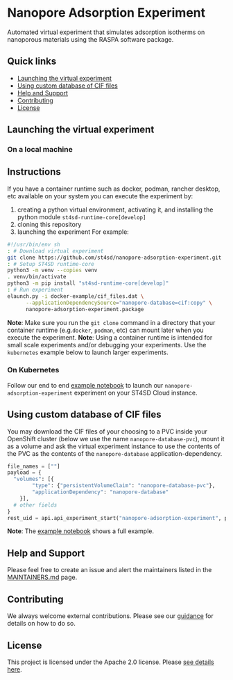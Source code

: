 # Nanopore Adsorption Experiment

Automated virtual experiment that simulates adsorption isotherms on nanoporous materials using the RASPA software package.

## Quick links

- [Launching the virtual experiment](#launching-the-virtual-experiment)
- [Using custom database of CIF files](#using-custom-database-of-cif-files)
- [Help and Support](#help-and-support)
- [Contributing](#contributing)
- [License](#license)

## Launching the virtual experiment

### On a local machine

## Instructions

If you have a container runtime such as docker, podman, rancher desktop, etc available on your system you can execute the experiment by:

1. creating a python virtual environment, activating it, and installing the python module `st4sd-runtime-core[develop]`
2. cloning this repository
3. launching the experiment
For example:

```bash
#!/usr/bin/env sh
: # Download virtual experiment
git clone https://github.com/st4sd/nanopore-adsorption-experiment.git
: # Setup ST4SD runtime-core
python3 -m venv --copies venv
. venv/bin/activate
python3 -m pip install "st4sd-runtime-core[develop]"
: # Run experiment
elaunch.py -i docker-example/cif_files.dat \
      --applicationDependencySource="nanopore-database=cif:copy" \
      nanopore-adsorption-experiment.package
```

**Note**: Make sure you run the `git clone` command in a directory that your container runtime (e.g.`docker`, `podman`, etc) can mount later when you execute the experiment.
**Note**: Using a container runtime is intended for small scale experiments and/or debugging your experiments. Use the `kubernetes` example below to launch larger experiments.

### On Kubernetes

Follow our end to end [example notebook](nanopore-adsorption-experiment.ipynb) to launch our `nanopore-adsorption-experiment` experiment on your ST4SD Cloud instance.

## Using custom database of CIF files

You may download the CIF files of your choosing to a PVC inside your OpenShift cluster (below we use the name `nanopore-database-pvc`), mount it as a volume and ask the virtual experiment instance to use the contents of the PVC as the contents of the `nanopore-database` application-dependency.

```Python
file_names = [""]
payload = {
  "volumes": [{
        "type": {"persistentVolumeClaim": "nanopore-database-pvc"},
        "applicationDependency": "nanopore-database"
    }],
  # other fields
}
rest_uid = api.api_experiment_start("nanopore-adsorption-experiment", payload)
```

**Note**: The [example notebook](nanopore-adsorption-experiment.ipynb) shows a full example.

## Help and Support

Please feel free to create an issue and alert the maintainers listed in the [MAINTAINERS.md](MAINTAINERS.md) page.

## Contributing

We always welcome external contributions. Please see our [guidance](CONTRIBUTING.md) for details on how to do so.

## License

This project is licensed under the Apache 2.0 license. Please [see details here](LICENSE.md).
